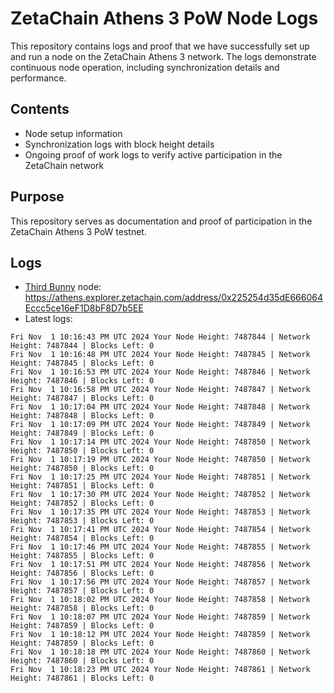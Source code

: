 # ZetaChain Athens 3 PoW Node Logs
This repository contains logs and proof that we have successfully set up and run a node on the ZetaChain Athens 3 network. The logs demonstrate continuous node operation, including synchronization details and performance.

## Contents
- Node setup information
- Synchronization logs with block height details
- Ongoing proof of work logs to verify active participation in the ZetaChain network

## Purpose
This repository serves as documentation and proof of participation in the ZetaChain Athens 3 PoW testnet.

## Logs

- [Third Bunny](https://thirdbunny.xyz/) node: https://athens.explorer.zetachain.com/address/0x225254d35dE666064Eccc5ce16eF1D8bF8D7b5EE
- Latest logs:
```
Fri Nov  1 10:16:43 PM UTC 2024 Your Node Height: 7487844 | Network Height: 7487844 | Blocks Left: 0
Fri Nov  1 10:16:48 PM UTC 2024 Your Node Height: 7487845 | Network Height: 7487845 | Blocks Left: 0
Fri Nov  1 10:16:53 PM UTC 2024 Your Node Height: 7487846 | Network Height: 7487846 | Blocks Left: 0
Fri Nov  1 10:16:58 PM UTC 2024 Your Node Height: 7487847 | Network Height: 7487847 | Blocks Left: 0
Fri Nov  1 10:17:04 PM UTC 2024 Your Node Height: 7487848 | Network Height: 7487848 | Blocks Left: 0
Fri Nov  1 10:17:09 PM UTC 2024 Your Node Height: 7487849 | Network Height: 7487849 | Blocks Left: 0
Fri Nov  1 10:17:14 PM UTC 2024 Your Node Height: 7487850 | Network Height: 7487850 | Blocks Left: 0
Fri Nov  1 10:17:19 PM UTC 2024 Your Node Height: 7487850 | Network Height: 7487850 | Blocks Left: 0
Fri Nov  1 10:17:25 PM UTC 2024 Your Node Height: 7487851 | Network Height: 7487851 | Blocks Left: 0
Fri Nov  1 10:17:30 PM UTC 2024 Your Node Height: 7487852 | Network Height: 7487852 | Blocks Left: 0
Fri Nov  1 10:17:35 PM UTC 2024 Your Node Height: 7487853 | Network Height: 7487853 | Blocks Left: 0
Fri Nov  1 10:17:41 PM UTC 2024 Your Node Height: 7487854 | Network Height: 7487854 | Blocks Left: 0
Fri Nov  1 10:17:46 PM UTC 2024 Your Node Height: 7487855 | Network Height: 7487855 | Blocks Left: 0
Fri Nov  1 10:17:51 PM UTC 2024 Your Node Height: 7487856 | Network Height: 7487856 | Blocks Left: 0
Fri Nov  1 10:17:56 PM UTC 2024 Your Node Height: 7487857 | Network Height: 7487857 | Blocks Left: 0
Fri Nov  1 10:18:02 PM UTC 2024 Your Node Height: 7487858 | Network Height: 7487858 | Blocks Left: 0
Fri Nov  1 10:18:07 PM UTC 2024 Your Node Height: 7487859 | Network Height: 7487859 | Blocks Left: 0
Fri Nov  1 10:18:12 PM UTC 2024 Your Node Height: 7487859 | Network Height: 7487859 | Blocks Left: 0
Fri Nov  1 10:18:18 PM UTC 2024 Your Node Height: 7487860 | Network Height: 7487860 | Blocks Left: 0
Fri Nov  1 10:18:23 PM UTC 2024 Your Node Height: 7487861 | Network Height: 7487861 | Blocks Left: 0
```
